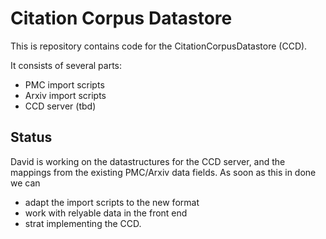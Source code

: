 Citation Corpus Datastore
=========================

This is repository contains code for the CitationCorpusDatastore (CCD).

It consists of several parts:
* PMC import scripts
* Arxiv import scripts
* CCD server (tbd)
  

Status
------

David is working on the datastructures for the CCD server, and the
mappings from the existing PMC/Arxiv data fields. As soon as this in
done we can

* adapt the import scripts to the new format
* work with relyable data in the front end
* strat implementing the CCD.
